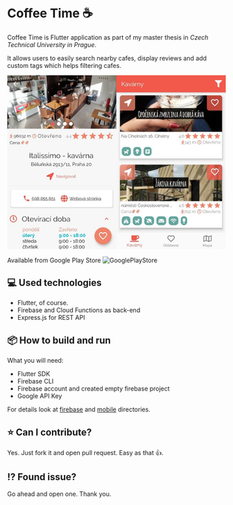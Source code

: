 # Coffee Time :coffee:
Coffee Time is Flutter application as part of my master thesis in *Czech Technical University in Prague*. 

It allows users to easily search nearby cafes, display reviews and add custom tags which helps filtering cafes.

![CoffeeTime](docs/app.jpg)

Available from Google Play Store
![GooglePlayStore](http://api.qrserver.com/v1/create-qr-code/?color=000000&bgcolor=FFFFFF&data=https%3A%2F%2Fplay.google.com%2Fstore%2Fapps%2Fdetails%3Fid%3Dcz.petrnymsa.coffee_time&qzone=1&margin=0&size=400x400&ecc=L)

## :computer: Used technologies 
- Flutter, of course. 
- Firebase and Cloud Functions as back-end
- Express.js for REST API

## :package: How to build and run

What you will need:

- Flutter SDK
- Firebase CLI
- Firebase account and created empty firebase project
- Google API Key

For details look at [firebase](firebase/README.md) and [mobile](mobile/README.md) directories.

## :star:  Can I contribute?
Yes. Just fork it and open pull request. Easy as that :+1:. 

## :interrobang: Found issue? 
Go ahead and open one. Thank you. 
